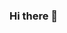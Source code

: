 ### Hi there 👋
<!--
**NiloofarShahbaz/NiloofarShahbaz** is a ✨ _special_ ✨ repository because its `README.md` (this file) appears on your GitHub profile.

I'm a back-end developer with the background of python.

- 🔭 I’m currently working on ...
🌱 I’m currently learning Rust, FastApi, PonyORM
- 👯 I’m looking to collaborate on Python, Django, Rust
- 🤔 I’m looking for help with ...
- 💬 Ask me about Python, Django, 
- 📫 How to reach me: ...
- 😄 Pronouns: ...
- ⚡ Fun fact: ...


I'm a back-end developer!

- 🌱 I’m currently learning Rust, FastApi, PonyORM
- 👯 I’m looking to collaborate on Python, Django, Rust
- 💬 Ask me about Python, Django, Docker
- 📫 How to reach me: Any social media I've shared here :D
- ⚡ Fun fact: I like to learn a compiled language that's why I've started learning Rust!

Yes, My stats isn't very attractive right now. But I will put it here anyway to encourage myself to improve it :D

[![Niloofars's GitHub stats](https://github-readme-stats.vercel.app/api?username=NiloofarShahbaz&show_icons=true)](https://github.com/anuraghazra/github-readme-stats)
-->
